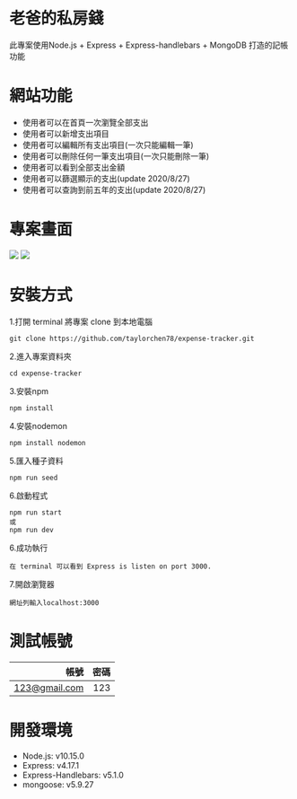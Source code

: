 # 老爸的私房錢
此專案使用Node.js + Express + Express-handlebars + MongoDB 打造的記帳功能
# 網站功能
+ 使用者可以在首頁一次瀏覽全部支出
+ 使用者可以新增支出項目
+ 使用者可以編輯所有支出項目(一次只能編輯一筆)
+ 使用者可以刪除任何一筆支出項目(一次只能刪除一筆)
+ 使用者可以看到全部支出金額
+ 使用者可以篩選顯示的支出(update 2020/8/27)
+ 使用者可以查詢到前五年的支出(update 2020/8/27)
# 專案畫面
![](https://upload.cc/i1/2020/08/27/DnYpW4.png)
![](https://upload.cc/i1/2020/09/18/j4GDpn.jpg)
# 安裝方式
1.打開 terminal 將專案 clone 到本地電腦
```
git clone https://github.com/taylorchen78/expense-tracker.git
```
2.進入專案資料夾
```
cd expense-tracker
```
3.安裝npm
```
npm install
```
4.安裝nodemon
```
npm install nodemon
```
5.匯入種子資料
```
npm run seed
```
6.啟動程式
```
npm run start
或
npm run dev
```
6.成功執行
```
在 terminal 可以看到 Express is listen on port 3000.
```
7.開啟瀏覽器
```
網址列輸入localhost:3000
```
# 測試帳號
| 帳號 | 密碼 |
| ------:| -----------:|
| 123@gmail.com | 123 |
# 開發環境
+ Node.js: v10.15.0
+ Express: v4.17.1
+ Express-Handlebars: v5.1.0
+ mongoose: v5.9.27
